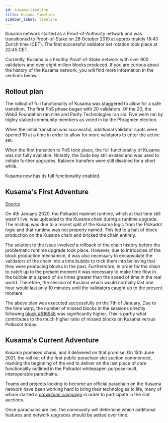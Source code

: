 ```yaml
---
id: kusama-timeline
title: Kusama Timeline
sidebar_label: Timeline
---
```


Kusama network started as a Proof-of-Authority network and was transitioned to Proof-of-Stake on 28
October 2019 at approximately 18:43 Zurich time (CET). The first successful validator set rotation
took place at 22:45 CET.

Currently, Kusama is a healthy Proof-of-Stake network with over 900 validators and over eight
million blocks produced. If you are curious about the history of the Kusama network, you will find
more information in the sections below.

## Rollout plan

The rollout of full functionality of Kusama was staggered to allow for a safe transition. The first
PoS phase began with 20 validators. Of the 20, the Web3 Foundation ran nine and Parity Technologies
ran six. Five were ran by highly staked community members as voted in by the Phragmén election.

When the initial transition was successful, additional validator spots were opened 10 at a time in
order to allow for more validators to enter the active set.

When the first transition to PoS took place, the full functionality of Kusama was not fully
available. Notably, the Sudo key still existed and was used to initiate further upgrades. Balance
transfers were still disabled for a short while.

Kusama now has its full functionality enabled.

## Kusama's First Adventure

[Source](https://polkadot.network/kusamas-first-adventure/)

On 4th January 2020, the Polkadot mainnet runtime, which at that time still wasn't live, was
uploaded to the Kusama chain during a runtime upgrade. The mishap was due to a recent split of the
Kusama logic from the Polkadot logic and that runtime was not properly named. This led to a halt of
block production on the Kusama chain and bricked the chain entirely.

The solution to the issue involved a rollback of the chain history before the problematic runtime
upgrade took place. However, due to intricacies of the block production mechanism, it was also
necessary to encapsulate the validators of the chain into a time bubble to trick them into believing
that they were producing blocks in the past. Furthermore, in order for the chain to catch up to the
present moment it was necessary to make time flow in the bubble at a speed of six times greater than
the speed of time in the real world. Therefore, the session of Kusama which would normally last one
hour would last only 10 minutes until the validators caught up to the present moment.

The above plan was executed successfully on the 7th of January. Due to the time warp, the number of
missed blocks in the sessions directly following
[block #516558](https://polkascan.io/kusama/block/516558) was significantly higher. This is partly
what contributes to the much higher ratio of missed blocks on Kusama versus Polkadot today.

## Kusama's Current Adventure

Kusama promised chaos, and it delivered on that promise. On 15th June 2021, the roll out of the
first public parachain slot auction commenced, marking the beginning of the end to deliver on the
last piece of core functionality outlined in the Polkadot whitepaper: purpose-built, interoperable
parachains.

Teams and projects looking to become an official parachain on the Kusama network have been working
hard to bring their technologies to life, many of whom started a
[crowdloan campaign](../../learn/learn-crowdloans.md##starting-a-crowdloan-campaign) in order to participate in
the slot auctions.

Once parachains are live, the community will determine which additional features and network
upgrades should be added over time.
